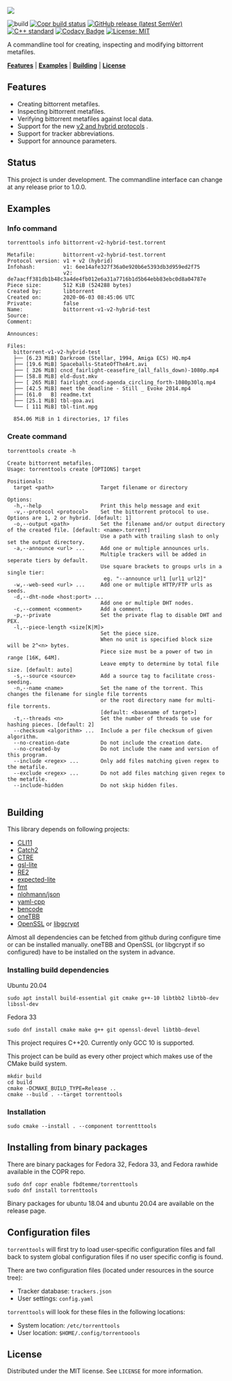 ![](docs/images/torrenttools.svg)

![build](https://github.com/fbdtemme/torrenttools/workflows/build/badge.svg)
[![Copr build status](https://copr.fedorainfracloud.org/coprs/fbdtemme/torrenttools/package/torrenttools/status_image/last_build.png)](https://copr.fedorainfracloud.org/coprs/fbdtemme/torrenttools/package/torrenttools/)
[![GitHub release (latest SemVer)](https://img.shields.io/github/v/release/fbdtemme/torrenttools)](https://github.com/fbdtemme/torrenttools/releases)
[![C++ standard](https://img.shields.io/badge/C%2B%2B-20-blue)](https://isocpp.org/)
[![Codacy Badge](https://api.codacy.com/project/badge/Grade/5cc3eec94d8a486dab62afeab5130def)](https://app.codacy.com/manual/floriandetemmerman/torrenttools?utm_source=github.com&utm_medium=referral&utm_content=fbdtemme/bencode&utm_campaign=Badge_Grade_Dashboard)
[![License: MIT](https://img.shields.io/badge/License-MIT-yellow.svg)](https://opensource.org/licenses/MIT)

A commandline tool for creating, inspecting and modifying bittorrent metafiles.

[**Features**](#Status) |
[**Examples**](#Examples) |
[**Building**](#Building) |
[**License**](#License)

## Features

* Creating bittorrent metafiles. 
* Inspecting bittorrent metafiles.
* Verifying bittorrent metafiles against local data.
* Support for the new [v2 and hybrid protocols](https://blog.libtorrent.org/2020/09/bittorrent-v2/) .
* Support for tracker abbreviations.
* Support for announce parameters. 

## Status

This project is under development. 
The commandline interface can change at any release prior to 1.0.0.

## Examples

### Info command
```shell
torrenttools info bittorrent-v2-hybrid-test.torrent
```
```
Metafile:         bittorrent-v2-hybrid-test.torrent
Protocol version: v1 + v2 (hybrid)
Infohash:         v1: 6ee14afe327f36a0e920b6e5393db3d959ed2f75
                  v2: de7aacff381db1b48c3a4de4fb012e6a31a7716b1d5b64ebb83ebc0d8a04787e
Piece size:       512 KiB (524288 bytes)
Created by:       libtorrent
Created on:       2020-06-03 08:45:06 UTC
Private:          false
Name:             bittorrent-v1-v2-hybrid-test
Source:           
Comment:          

Announces:

Files:
  bittorrent-v1-v2-hybrid-test
  ├── [6.23 MiB] Darkroom (Stellar, 1994, Amiga ECS) HQ.mp4
  ├── [19.6 MiB] Spaceballs-StateOfTheArt.avi
  ├── [ 326 MiB] cncd_fairlight-ceasefire_(all_falls_down)-1080p.mp4
  ├── [58.8 MiB] eld-dust.mkv
  ├── [ 265 MiB] fairlight_cncd-agenda_circling_forth-1080p30lq.mp4
  ├── [42.5 MiB] meet the deadline - Still _ Evoke 2014.mp4
  ├── [61.0   B] readme.txt
  ├── [25.1 MiB] tbl-goa.avi
  └── [ 111 MiB] tbl-tint.mpg

  854.06 MiB in 1 directories, 17 files
```

### Create command
```shell
torrenttools create -h
```
```
Create bittorrent metafiles.
Usage: torrenttools create [OPTIONS] target

Positionals:
  target <path>               Target filename or directory

Options:
  -h,--help                   Print this help message and exit
  -v,--protocol <protocol>    Set the bittorrent protocol to use. Options are 1, 2 or hybrid. [default: 1]
  -o,--output <path>          Set the filename and/or output directory of the created file. [default: <name>.torrent]
                              Use a path with trailing slash to only set the output directory.
  -a,--announce <url> ...     Add one or multiple announces urls.
                              Multiple trackers will be added in seperate tiers by default. 
                              Use square brackets to groups urls in a single tier:
                               eg. "--announce url1 [url1 url2]"
  -w,--web-seed <url> ...     Add one or multiple HTTP/FTP urls as seeds.
  -d,--dht-node <host:port> ...
                              Add one or multiple DHT nodes.
  -c,--comment <comment>      Add a comment.
  -p,--private                Set the private flag to disable DHT and PEX.
  -l,--piece-length <size[K|M]>
                              Set the piece size.
                              When no unit is specified block size will be 2^<n> bytes.
                              Piece size must be a power of two in range [16K, 64M].
                              Leave empty to determine by total file size. [default: auto]
  -s,--source <source>        Add a source tag to facilitate cross-seeding.
  -n,--name <name>            Set the name of the torrent. This changes the filename for single file torrents 
                              or the root directory name for multi-file torrents.
                              [default: <basename of target>]
  -t,--threads <n>            Set the number of threads to use for hashing pieces. [default: 2]
  --checksum <algorithm> ...  Include a per file checksum of given algorithm.
  --no-creation-date          Do not include the creation date.
  --no-created-by             Do not include the name and version of this program.
  --include <regex> ...       Only add files matching given regex to the metafile.
  --exclude <regex> ...       Do not add files matching given regex to the metafile.
  --include-hidden            Do not skip hidden files.


````


## Building

This library depends on following projects:

*  [CLI11](https://github.com/CLIUtils/CLI11)
*  [Catch2](https://github.com/catchorg/Catch2)
*  [CTRE](https://github.com/hanickadot/compile-time-regular-expressions)
*  [gsl-lite](https://github.com/gsl-lite/gsl-lite)
*  [RE2](https://github.com/google/re2)
*  [expected-lite](https://github.com/martinmoene/expected-lite)
*  [fmt](https://github.com/fmtlib/fmt)
*  [nlohmann/json](https://github.com/nlohmann/json)
*  [yaml-cpp](https://github.com/jbeder/yaml-cpp)
*  [bencode](https://github/com/fbdtemme/bencode)
*  [oneTBB](https://github.com/oneapi-src/oneTBB)
*  [OpenSSL](https://github.com/openssl/openssl) or [libgcrypt](https://github.com/gpg/libgcrypt)

Almost all dependencies can be fetched from github during configure time or can be installed manually.
oneTBB and OpenSSL (or libgcrypt if so configured) have to be installed on the system in advance.

### Installing build dependencies

Ubuntu 20.04

```shell
sudo apt install build-essential git cmake g++-10 libtbb2 libtbb-dev libssl-dev 
```

Fedora 33
```shell
sudo dnf install cmake make g++ git openssl-devel libtbb-devel 
```



This project requires C++20.
Currently only GCC 10 is supported.

This project can be build as every other project which makes use of the CMake build system.

```{bash}
mkdir build
cd build
cmake -DCMAKE_BUILD_TYPE=Release ..
cmake --build . --target torrenttools
```

### Installation

```{bash}
sudo cmake --install . --component torrentttools
```

## Installing from binary packages

There are binary packages for Fedora 32, Fedora 33, and Fedora rawhide available in the COPR repo.

```shell
sudo dnf copr enable fbdtemme/torrenttools
sudo dnf install torrenttools
```

Binary packages for ubuntu 18.04 and ubuntu 20.04 are available on the release page.

## Configuration files

`torrenttools` will first try to load user-specific configuration files and fall back
to system global configuration files if no user specific config is found.

There are two configuration files (located under resources in the source tree):
* Tracker database: `trackers.json`
* User settings: `config.yaml`

`torrenttools` will look for these files in the following locations:
* System location: `/etc/torrenttools`
* User location:   `$HOME/.config/torrentoools`


## License

Distributed under the MIT license. See `LICENSE` for more information.
